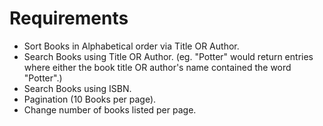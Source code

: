 # Requirements
- Sort Books in Alphabetical order via Title OR Author.
- Search Books using Title OR Author. (eg. "Potter" would return entries where either the book title OR author's name contained the word "Potter".)
- Search Books using ISBN.
- Pagination (10 Books per page).
- Change number of books listed per page.